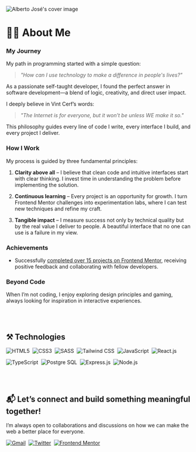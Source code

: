![Alberto José's cover image](https://github.com/user-attachments/assets/eb4c91e9-8b14-4304-acd0-47043b87834e)

<!-- About Me - start -->
# 👨‍💻 About Me

### My Journey

My path in programming started with a simple question: 

> *"How can I use technology to make a difference in people's lives?"* 

As a passionate self-taught developer, I found the perfect answer in software development—a blend of logic, creativity, and direct user impact.  

I deeply believe in Vint Cerf’s words: 

> *"The Internet is for everyone, but it won’t be unless WE make it so."* 

This philosophy guides every line of code I write, every interface I build, and every project I deliver.  

### How I Work

My process is guided by three fundamental principles:  

1. **Clarity above all** – I believe that clean code and intuitive interfaces start with clear thinking. I invest time in understanding the problem before implementing the solution.  

2. **Continuous learning** – Every project is an opportunity for growth. I turn Frontend Mentor challenges into experimentation labs, where I can test new techniques and refine my craft.  

3. **Tangible impact** – I measure success not only by technical quality but by the real value I deliver to people. A beautiful interface that no one can use is a failure in my view.

### Achievements

- Successfully [completed over 15 projects on Frontend Mentor](https://www.frontendmentor.io/profile/alberto-rj/solutions), receiving positive feedback and collaborating with fellow developers.

### Beyond Code

When I’m not coding, I enjoy exploring design principles and gaming, always looking for inspiration in interactive experiences.  

<br><br>
<!-- About Me - end -->

<!-- Technologies - start -->
## ⚒️ Technologies
   
![HTML5](https://img.shields.io/badge/HTML5-002833?style=for-the-badge&logo=html5&logoColor=white&logoSize=auto)&nbsp;
![CSS3](https://img.shields.io/badge/CSS3-002833?style=for-the-badge&logo=css3&logoColor=white&logoSize=auto)&nbsp;
![SASS](https://img.shields.io/badge/sass-002833?style=for-the-badge&logo=sass&logoColor=white&logoSize=auto)&nbsp;
![Tailwind CSS](https://img.shields.io/badge/tailwindcss-002833?st;yle=for-the-badge&logo=sass&logoColor=white&logoSize=auto)&nbsp;
![JavaScript](https://img.shields.io/badge/JavaScript-094550?style=for-the-badge&logo=javascript&logoColor=white&logoSize=auto)&nbsp;
![React.js](https://img.shields.io/badge/nodedotjs-002833?style=for-the-badge&logo=git&logoColor=white&logoSize=auto)&nbsp;

![TypeScript](https://img.shields.io/badge/typescript-002833?style=for-the-badge&logo=git&logoColor=white&logoSize=auto)&nbsp;
![Postgre SQL](https://img.shields.io/badge/postgresql-002833?style=for-the-badge&logo=git&logoColor=white&logoSize=auto)&nbsp;
![Express.js](https://img.shields.io/badge/express-002833?style=for-the-badge&logo=git&logoColor=white&logoSize=auto)&nbsp;
![Node.js](https://img.shields.io/badge/nodedotjs-002833?style=for-the-badge&logo=git&logoColor=white&logoSize=auto)&nbsp;

<br><br>
<!-- Technologies - end -->

<!-- Let's Connect - start -->
## 📬 Let’s connect and build something meaningful together!

I’m always open to collaborations and discussions on how we can make the web a better place for everyone.

[![Gmail](https://img.shields.io/badge/GMAIL-002833?style=for-the-badge&logo=gmail&logoColor=white&logoSize=auto)](mailto:albertorauljose2@gmail.com)&nbsp;
[![Twitter](https://img.shields.io/badge/X-002833?style=for-the-002833&logo=x&logoColor=white&logoSize=auto)](https://twitter.com/albertorauljose)&nbsp;
[![Frontend Mentor](https://img.shields.io/badge/FRONTEND%20MENTOR-002833?style=for-the-badge&logo=frontendmentor&logoColor=white&logoSize=auto)](https://www.frontendmentor.io/profile/alberto-rj)
